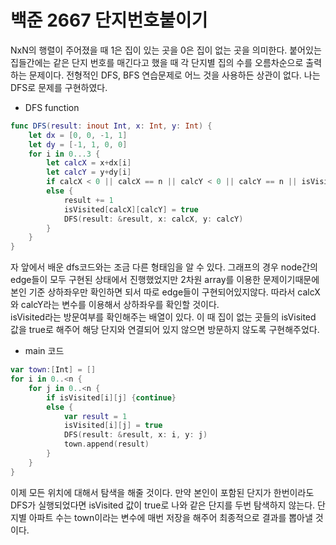 # 백준 2667 단지번호붙이기
NxN의 행렬이 주어졌을 때 1은 집이 있는 곳을 0은 집이 없는 곳을 의미한다. 붙어있는 집들간에는 같은 단지 번호를 매긴다고 했을 때 각 단지별 집의 수를 오름차순으로 출력하는 문제이다.
전형적인 DFS, BFS 연습문제로 어느 것을 사용하든 상관이 없다. 나는 DFS로 문제를 구현하였다.
- DFS function
```swift
func DFS(result: inout Int, x: Int, y: Int) {
    let dx = [0, 0, -1, 1]
    let dy = [-1, 1, 0, 0]
    for i in 0...3 {
        let calcX = x+dx[i]
        let calcY = y+dy[i]
        if calcX < 0 || calcX == n || calcY < 0 || calcY == n || isVisited[calcX][calcY] {continue}
        else {
            result += 1
            isVisited[calcX][calcY] = true
            DFS(result: &result, x: calcX, y: calcY)
        }
    }
}
```
자 앞에서 배운 dfs코드와는 조금 다른 형태임을 알 수 있다. 그래프의 경우 node간의 edge들이 모두 구현된 상태에서 진행했었지만 2차원 array를 이용한 문제이기때문에 본인 기준 상하좌우만 확인하면 되서 따로 edge들이 구현되어있지않다. 따라서 calcX와 calcY라는 변수를 이용해서 상하좌우를 확인할 것이다.  
isVisited라는 방문여부를 확인해주는 배열이 있다. 이 때 집이 없는 곳들의 isVisited 값을 true로 해주어 해당 단지와 연결되어 있지 않으면 방문하지 않도록 구현해주었다.
- main 코드
```swift
var town:[Int] = []
for i in 0..<n {
    for j in 0..<n {
        if isVisited[i][j] {continue}
        else {
            var result = 1
            isVisited[i][j] = true
            DFS(result: &result, x: i, y: j)
            town.append(result)
        }
    }
}
```
이제 모든 위치에 대해서 탐색을 해줄 것이다. 만약 본인이 포함된 단지가 한번이라도 DFS가 실행되었다면 isVisited 값이 true로 나와 같은 단지를 두번 탐색하지 않는다. 단지별 아파트 수는 town이라는 변수에 매번 저장을 해주어 최종적으로 결과를 뽑아낼 것이다.
